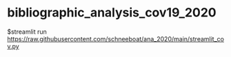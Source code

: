 # bibliographic_analysis_cov19_2020

$streamlit run https://raw.githubusercontent.com/schneeboat/ana_2020/main/streamlit_cov.py
